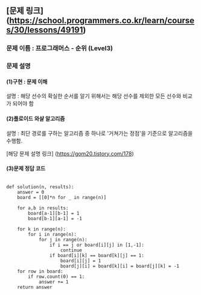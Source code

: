 ## [문제 링크] (https://school.programmers.co.kr/learn/courses/30/lessons/49191)
### 문제 이름 : 프로그래머스 - 순위 (Level3)
### 문제 설명
#### (1)구현 : 문제 이해
설명 : 해당 선수의 확실한 순서를 알기 위해서는 해당 선수를 제외한 모든 선수와 비교가 되어야 함
#### (2)플로이드 와샬 알고리즘
설명 : 최단 경로를 구하는 알고리즘 중 하나로 '거쳐가는 정점'을 기준으로 알고리즘을 수행함.

[해당 문제 설명 링크] (https://gom20.tistory.com/178)

#### (3)문제 정답 코드
<pre>
<code>
def solution(n, results):
    answer = 0
    board = [[0]*n for _ in range(n)]
    
    for a,b in results:
        board[a-1][b-1] = 1
        board[b-1][a-1] = -1
        
    for k in range(n):
        for i in range(n):
            for j in range(n):
                if i == j or board[i][j] in [1,-1]:
                    continue
                if board[i][k] == board[k][j] == 1:
                    board[i][j] = 1
                    board[j][i] = board[k][i] = board[j][k] = -1
    for row in board:
        if row.count(0) == 1:
            answer += 1
    return answer
</code>
</pre
